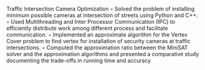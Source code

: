 <!-- # ECE650 : Assignment 3

Replace FIRST_NAME, LAST_NAME, WATIAM, and STUDENT_ID, EMAIL in
`user.yml` by your first and last name, WatIAM id, student number, and
email, respectively. Whenever possible, please use ASCII characters.

Do not change the format `user.yml`. We will parse it
automatically. Only enter the information requested.

The main file for your solution to the assignment should be
`ece650-a3.cpp`. You can use `test.cpp` for your unit tests.

You might need to modify `CMakeLists.txt` if you are adding additional
source files for your code and/or tests.

Commit your changes and submit on GitLab.
-->
Traffic Intersection Camera Optimization
◦ Solved the problem of installing minimum possible cameras at intersection of streets using Python and C++.
◦ Used Multithreading and Inter Processor Communication (IPC) to efficiently distribute work among different
process and facilitate communication.
◦ Implemented an approximate algorithm for the Vertex Cover problem to find vertex for installation of security
cameras at traffic intersections.
◦ Computed the approximation ratio between the MiniSAT solver and the approximation algorithms and presented a
comparative study documenting the trade-offs in running time and accuracy
